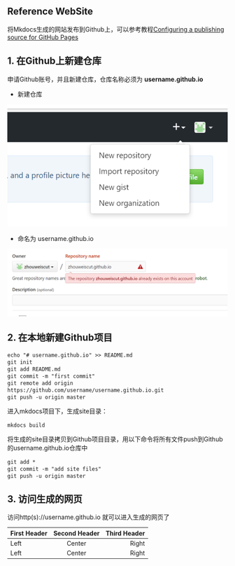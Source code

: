 ﻿## Reference WebSite

将Mkdocs生成的网站发布到Github上，可以参考教程[Configuring a publishing source for GitHub Pages](https://help.github.com/articles/configuring-a-publishing-source-for-github-pages/)

## 1. 在Github上新建仓库

申请Github账号，并且新建仓库，仓库名称必须为 **username.github.io**

* 新建仓库

![Screenshot](img/新建仓库.PNG)

* 命名为 username.github.io

![Screenshot](img/命名.PNG)

## 2. 在本地新建Github项目
```
echo "# username.github.io" >> README.md
git init
git add README.md
git commit -m "first commit"
git remote add origin https://github.com/username/username.github.io.git
git push -u origin master
```
进入mkdocs项目下，生成site目录：
```
mkdocs build
```
将生成的site目录拷贝到Github项目目录，用以下命令将所有文件push到Github的username.github.io仓库中
```
git add *
git commit -m "add site files"
git push -u origin master
```
## 3. 访问生成的网页

访问http(s)://username.github.io 就可以进入生成的网页了

First Header | Second Header | Third Header
:----------- |:-------------:| -----------:
Left         | Center        | Right
Left         | Center        | Right



